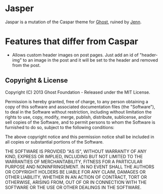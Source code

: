 # Jasper

Jaspar is a mutation of the Caspar theme for [Ghost](http://github.com/tryghost/ghost/), ruined by [Jenn](http://negativitysandwiches.com).

# Features that differ from Caspar

* Allows custom header images on post pages. Just add an id of "header-img" to an image in the post and it will be set to the header and removed from the post.

## Copyright & License

Copyright (C) 2013 Ghost Foundation - Released under the MIT License.

Permission is hereby granted, free of charge, to any person obtaining a copy of this software and associated documentation files (the "Software"), to deal in the Software without restriction, including without limitation the rights to use, copy, modify, merge, publish, distribute, sublicense, and/or sell copies of the Software, and to permit persons to whom the Software is furnished to do so, subject to the following conditions:

The above copyright notice and this permission notice shall be included in all copies or substantial portions of the Software.

THE SOFTWARE IS PROVIDED "AS IS", WITHOUT WARRANTY OF ANY KIND, EXPRESS OR IMPLIED, INCLUDING BUT NOT LIMITED TO THE WARRANTIES OF MERCHANTABILITY, FITNESS FOR A PARTICULAR PURPOSE AND
NONINFRINGEMENT. IN NO EVENT SHALL THE AUTHORS OR COPYRIGHT HOLDERS BE LIABLE FOR ANY CLAIM, DAMAGES OR OTHER LIABILITY, WHETHER IN AN ACTION OF CONTRACT, TORT OR OTHERWISE, ARISING FROM, OUT OF OR IN CONNECTION WITH THE SOFTWARE OR THE USE OR OTHER DEALINGS IN THE SOFTWARE.
